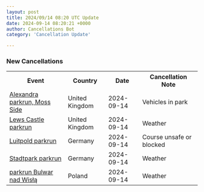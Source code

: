 ```yaml
---
layout: post
title: 2024/09/14 08:20 UTC Update
date: 2024-09-14 08:20:21 +0000
author: Cancellations Bot
category: 'Cancellation Update'

---
```


<h3>New Cancellations</h3>
<div class='hscrollable'>
<table style='width: 100%'>
    <tr>
        <th>Event</th>
        <th>Country</th>
        <th>Date</th>
        <th>Cancellation Note</th>
    </tr>
    <tr>
        <td><a href="https://www.parkrun.org.uk/alexandra">Alexandra parkrun, Moss Side</a></td>
        <td>United Kingdom</td>
        <td>2024-09-14</td>
        <td>Vehicles in park</td>
    </tr>
    <tr>
        <td><a href="https://www.parkrun.org.uk/lewscastle">Lews Castle parkrun</a></td>
        <td>United Kingdom</td>
        <td>2024-09-14</td>
        <td>Weather</td>
    </tr>
    <tr>
        <td><a href="https://www.parkrun.com.de/luitpold">Luitpold parkrun</a></td>
        <td>Germany</td>
        <td>2024-09-14</td>
        <td>Course unsafe or blocked</td>
    </tr>
    <tr>
        <td><a href="https://www.parkrun.com.de/stadtpark">Stadtpark parkrun</a></td>
        <td>Germany</td>
        <td>2024-09-14</td>
        <td>Weather</td>
    </tr>
    <tr>
        <td><a href="https://www.parkrun.pl/bulwarnadwisla">parkrun Bulwar nad Wisłą</a></td>
        <td>Poland</td>
        <td>2024-09-14</td>
        <td>Weather</td>
    </tr>
</table>
</div>
